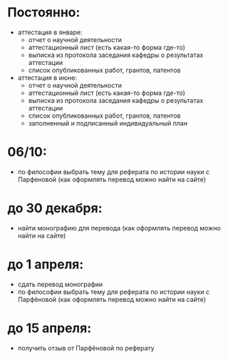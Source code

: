 # Постоянно:

- аттестация в январе:
	- отчет о научной деятельности
	- аттестационный лист (есть какая-то форма где-то)
	- выписка из протокола заседания кафедры о результатах аттестации
	- список опубликованных работ, грантов, патентов
- аттестация в июне:
	- отчет о научной деятельности
	- аттестационный лист (есть какая-то форма где-то)
	- выписка из протокола заседания кафедры о результатах аттестации
	- список опубликованных работ, грантов, патентов
	- заполненный и подписанный индивидуальный план

# 06/10:

- по философии выбрать тему для реферата по истории науки с Парфеновой (как оформлять перевод можно найти на сайте)

# до 30 декабря:

- найти монографию для перевода (как оформлять перевод можно найти на сайте)

# до 1 апреля:

- сдать перевод монографии
- по философии выбрать тему для реферата по истории науки с Парфёновой (как оформлять перевод можно найти на сайте)

# до 15 апреля:

- получить отзыв от Парфёновой по реферату